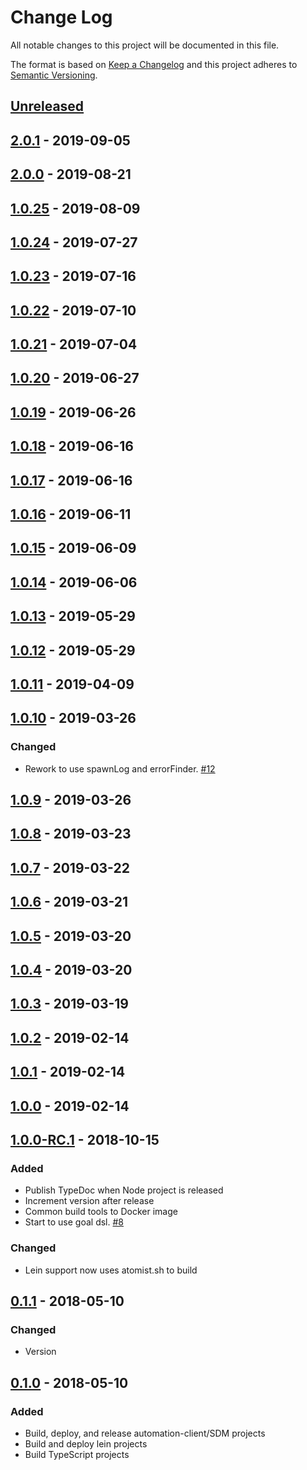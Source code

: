 # Change Log

All notable changes to this project will be documented in this file.

The format is based on [Keep a Changelog](http://keepachangelog.com/)
and this project adheres to [Semantic Versioning](http://semver.org/).

## [Unreleased](https://github.com/atomist/atomist-sdm/compare/2.0.1...HEAD)

## [2.0.1](https://github.com/atomist/atomist-sdm/compare/2.0.0...2.0.1) - 2019-09-05

## [2.0.0](https://github.com/atomist/atomist-sdm/compare/1.0.25...2.0.0) - 2019-08-21

## [1.0.25](https://github.com/atomist/atomist-sdm/compare/1.0.24...1.0.25) - 2019-08-09

## [1.0.24](https://github.com/atomist/atomist-sdm/compare/1.0.23...1.0.24) - 2019-07-27

## [1.0.23](https://github.com/atomist/atomist-sdm/compare/1.0.22...1.0.23) - 2019-07-16

## [1.0.22](https://github.com/atomist/atomist-sdm/compare/1.0.21...1.0.22) - 2019-07-10

## [1.0.21](https://github.com/atomist/atomist-sdm/compare/1.0.20...1.0.21) - 2019-07-04

## [1.0.20](https://github.com/atomist/atomist-sdm/compare/1.0.19...1.0.20) - 2019-06-27

## [1.0.19](https://github.com/atomist/atomist-sdm/compare/1.0.18...1.0.19) - 2019-06-26

## [1.0.18](https://github.com/atomist/atomist-sdm/compare/1.0.17...1.0.18) - 2019-06-16

## [1.0.17](https://github.com/atomist/atomist-sdm/compare/1.0.16...1.0.17) - 2019-06-16

## [1.0.16](https://github.com/atomist/atomist-sdm/compare/1.0.15...1.0.16) - 2019-06-11

## [1.0.15](https://github.com/atomist/atomist-sdm/compare/1.0.14...1.0.15) - 2019-06-09

## [1.0.14](https://github.com/atomist/atomist-sdm/compare/1.0.13...1.0.14) - 2019-06-06

## [1.0.13](https://github.com/atomist/atomist-sdm/compare/1.0.12...1.0.13) - 2019-05-29

## [1.0.12](https://github.com/atomist/atomist-sdm/compare/1.0.11...1.0.12) - 2019-05-29

## [1.0.11](https://github.com/atomist/atomist-sdm/compare/1.0.10...1.0.11) - 2019-04-09

## [1.0.10](https://github.com/atomist/atomist-sdm/compare/1.0.9...1.0.10) - 2019-03-26

### Changed

-   Rework to use spawnLog and errorFinder. [#12](https://github.com/atomist/sdm-pack-clojure/issues/12)

## [1.0.9](https://github.com/atomist/atomist-sdm/compare/1.0.8...1.0.9) - 2019-03-26

## [1.0.8](https://github.com/atomist/atomist-sdm/compare/1.0.7...1.0.8) - 2019-03-23

## [1.0.7](https://github.com/atomist/atomist-sdm/compare/1.0.6...1.0.7) - 2019-03-22

## [1.0.6](https://github.com/atomist/atomist-sdm/compare/1.0.5...1.0.6) - 2019-03-21

## [1.0.5](https://github.com/atomist/atomist-sdm/compare/1.0.4...1.0.5) - 2019-03-20

## [1.0.4](https://github.com/atomist/atomist-sdm/compare/1.0.3...1.0.4) - 2019-03-20

## [1.0.3](https://github.com/atomist/atomist-sdm/compare/1.0.2...1.0.3) - 2019-03-19

## [1.0.2](https://github.com/atomist/atomist-sdm/compare/1.0.1...1.0.2) - 2019-02-14

## [1.0.1](https://github.com/atomist/atomist-sdm/compare/1.0.0...1.0.1) - 2019-02-14

## [1.0.0](https://github.com/atomist/atomist-sdm/compare/1.0.0-RC.1...1.0.0) - 2019-02-14

## [1.0.0-RC.1](https://github.com/atomist/atomist-sdm/compare/0.1.1...1.0.0-RC.1) - 2018-10-15

### Added

-   Publish TypeDoc when Node project is released
-   Increment version after release
-   Common build tools to Docker image
-   Start to use goal dsl. [#8](https://github.com/atomist/clojure-sdm/issues/8)

### Changed

-   Lein support now uses atomist.sh to build

## [0.1.1](https://github.com/atomist/atomist-sdm/compare/0.1.0...0.1.1) - 2018-05-10

### Changed

-   Version

## [0.1.0](https://github.com/atomist/atomist-sdm/tree/0.1.0) - 2018-05-10

### Added

-   Build, deploy, and release automation-client/SDM projects
-   Build and deploy lein projects
-   Build TypeScript projects
